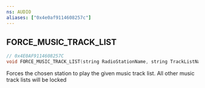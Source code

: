 ```yaml
---
ns: AUDIO
aliases: ["0x4e0af9114608257c"]
---
```

## FORCE_MUSIC_TRACK_LIST

```c
// 0x4E0AF9114608257C
void FORCE_MUSIC_TRACK_LIST(string RadioStationName, string TrackListName, int TimeOffsetMs);
```

Forces the chosen station to play the given music track list. All other music track lists will be locked

